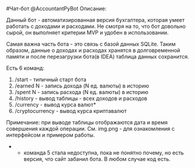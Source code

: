 #Чат-бот @AccountantPyBot
Описание:

Данный бот - автоматизированная версия бухгалтера, которая умеет работать с доходами и расходами. Не смотря на то, что бот довольно сырой, он выполняет критерии MVP и удобен в использовании.

Самая важна часть бота - это связь с базой данных SQLite. Таким образом, данные о доходах и расходах хранятся в долговременной памяти и после перезагрузки бота(в IDEA) таблица данных сохранится.

Есть 6 команд:
1) /start - типичный старт бота
2) /earned N - запись дохода (N ед. валюты) в историю
3) /spent N - запись расхода (N ед. валюты) в историю
4) /history - вывод таблицы - всех доходов и расходов
5) /currency - вывод курса валют*
6) /cryptocurrency - вывод курса криптавалют

Примечание: при выводе таблицы отображаются дата и время совершения каждой операции.
См. img.png - для ознакомления с интерфейсом и примером работы.
* - команда 5 стала недоступна, пока не понятно почему, но есть версия, что сайт забанил бота. В любом случае код есть.
